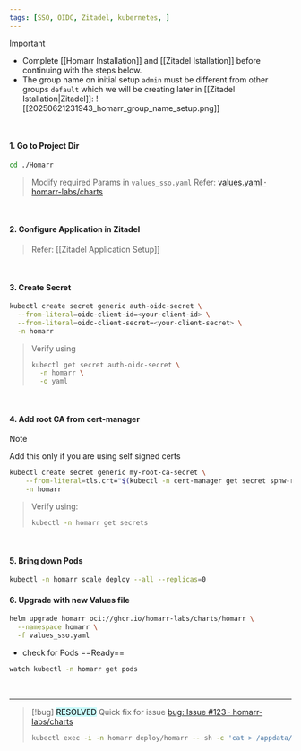 ```yaml
---
tags: [SSO, OIDC, Zitadel, kubernetes, ]
---
```


> [!important] 
> - Complete [[Homarr Installation]] and [[Zitadel Istallation]] before continuing with the steps below.
> - The group name on initial setup `admin` must be different from other groups `default` which we will be creating later in [[Zitadel Istallation|Zitadel]]:
> 	![[20250621231943_homarr_group_name_setup.png]]

</br>

#### 1. Go to Project Dir

```bash ln:False
cd ./Homarr
```

> Modify required Params in `values_sso.yaml`
> Refer: [values.yaml · homarr-labs/charts](https://github.com/homarr-labs/charts/blob/dev/charts/homarr/values.yaml)

</br>

#### 2. Configure Application in Zitadel

> Refer: [[Zitadel Application Setup]]

</br>

#### 3. Create Secret

```bash ln:False
kubectl create secret generic auth-oidc-secret \
  --from-literal=oidc-client-id=<your-client-id> \
  --from-literal=oidc-client-secret=<your-client-secret> \
  -n homarr
```

> Verify using
> ```bash ln:False
> kubectl get secret auth-oidc-secret \
> 	-n homarr \
> 	-o yaml
> ```

</br>

#### 4. Add root CA from cert-manager

> [!note] 
> Add this only if you are using self signed certs

```bash ln:False
kubectl create secret generic my-root-ca-secret \
	--from-literal=tls.crt="$(kubectl -n cert-manager get secret spnw-root-ca-secret -o jsonpath='{.data.tls\.crt}' | base64 --decode)" \
	-n homarr
```

> Verify using:
> ```bash ln:False
> kubectl -n homarr get secrets
> ```

</br>

#### 5. Bring down Pods

```bash ln:False
kubectl -n homarr scale deploy --all --replicas=0
```

#### 6. Upgrade with new Values file

```bash ln:False
helm upgrade homarr oci://ghcr.io/homarr-labs/charts/homarr \
  --namespace homarr \
  -f values_sso.yaml
```

- check for Pods ==Ready==
```bash ln:False
watch kubectl -n homarr get pods
```

</br>

---

> [!bug] 
> <mark style="background: #ABF7F7A6;">RESOLVED</mark>
> Quick fix for issue [bug: Issue #123 · homarr-labs/charts](https://github.com/homarr-labs/charts/issues/123)
> ```bash ln:False
> kubectl exec -i -n homarr deploy/homarr -- sh -c 'cat > /appdata/trusted-certificates/tls.crt' <<< "$(kubectl -n homarr get secret my-root-ca-secret -o yaml | grep -oP "tls\.crt: \K.*$" | base64 --decode)"
> ```